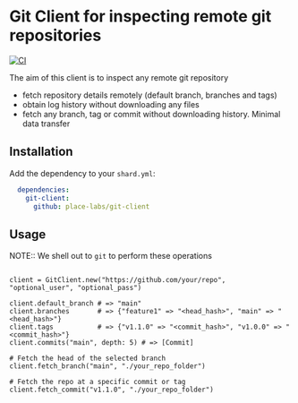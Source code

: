 # Git Client for inspecting remote git repositories

[![CI](https://github.com/place-labs/git-client/actions/workflows/ci.yml/badge.svg)](https://github.com/place-labs/git-client/actions/workflows/ci.yml)

The aim of this client is to inspect any remote git repository

* fetch repository details remotely (default branch, branches and tags)
* obtain log history without downloading any files
* fetch any branch, tag or commit without downloading history. Minimal data transfer

## Installation

Add the dependency to your `shard.yml`:

  ```yaml
    dependencies:
      git-client:
        github: place-labs/git-client
  ```

## Usage

NOTE:: We shell out to `git` to perform these operations

```crystal

client = GitClient.new("https://github.com/your/repo", "optional_user", "optional_pass")

client.default_branch # => "main"
client.branches       # => {"feature1" => "<head_hash>", "main" => "<head_hash>"}
client.tags           # => {"v1.1.0" => "<commit_hash>", "v1.0.0" => "<commit_hash>"}
client.commits("main", depth: 5) # => [Commit]

# Fetch the head of the selected branch
client.fetch_branch("main", "./your_repo_folder")

# Fetch the repo at a specific commit or tag
client.fetch_commit("v1.1.0", "./your_repo_folder")

```

